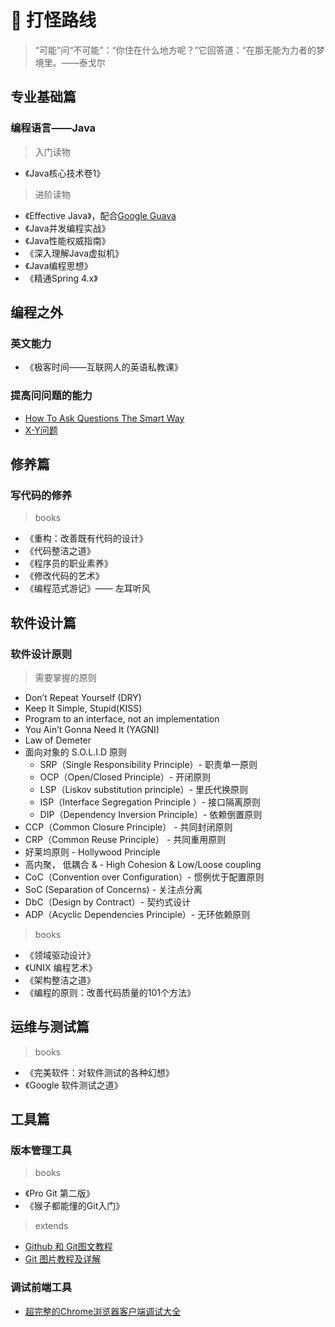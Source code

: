 # :bowling: **打怪路线**

> “可能”问“不可能”：“你住在什么地方呢？”它回答道：“在那无能为力者的梦境里。——泰戈尔

## **专业基础篇**

### 编程语言——Java

> 入门读物

- 《Java核心技术卷1》

> 进阶读物

- 《Effective Java》，配合[Google Guava](https://github.com/google/guava)
- 《Java并发编程实战》
- 《Java性能权威指南》
- 《深入理解Java虚拟机》
- 《Java编程思想》
- 《精通Spring 4.x》

## **编程之外**

### 英文能力

- 《极客时间——互联网人的英语私教课》

### 提高问问题的能力

- [How To Ask Questions The Smart Way](http://www.catb.org/~esr/faqs/smart-questions.html)
- [X-Y问题](https://coolshell.cn/articles/10804.html)

## **修养篇**

### 写代码的修养

> books

- 《重构：改善既有代码的设计》
- 《代码整洁之道》
- 《程序员的职业素养》
- 《修改代码的艺术》
- 《编程范式游记》—— 左耳听风

## **软件设计篇**

### 软件设计原则

> 需要掌握的原则

- Don’t Repeat Yourself (DRY)
- Keep It Simple, Stupid(KISS)
- Program to an interface, not an implementation
- You Ain’t Gonna Need It (YAGNI)
- Law of Demeter
- 面向对象的 S.O.L.I.D 原则
  - SRP（Single Responsibility Principle）- 职责单一原则
  - OCP（Open/Closed Principle）- 开闭原则
  - LSP（Liskov substitution principle）- 里氏代换原则
  - ISP（Interface Segregation Principle ）- 接口隔离原则
  - DIP（Dependency Inversion Principle）- 依赖倒置原则
- CCP（Common Closure Principle） - 共同封闭原则
- CRP（Common Reuse Principle） - 共同重用原则
- 好莱坞原则 - Hollywood Principle 
- 高内聚， 低耦合 & - High Cohesion & Low/Loose coupling
- CoC（Convention over Configuration）- 惯例优于配置原则
- SoC (Separation of Concerns) - 关注点分离
- DbC（Design by Contract）- 契约式设计
- ADP（Acyclic Dependencies Principle）- 无环依赖原则

> books

- 《领域驱动设计》
- 《UNIX 编程艺术》
- 《架构整洁之道》
- 《编程的原则：改善代码质量的101个方法》

## **运维与测试篇**

> books

- 《完美软件：对软件测试的各种幻想》
- 《Google 软件测试之道》

## **工具篇**

### 版本管理工具

> books

- 《Pro Git 第二版》
- 《猴子都能懂的Git入门》

> extends

- [Github 和 Git图文教程](https://github.com/JiapengLi/GitTutorial)
- [Git 图片教程及详解](https://www.jianshu.com/p/1b65ed31da97)

### 调试前端工具

- [超完整的Chrome浏览器客户端调试大全](http://www.igeekbar.com/igeekbar/post/156.htm)